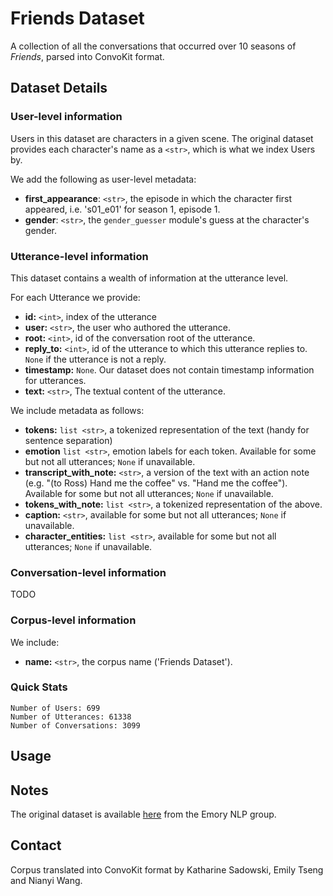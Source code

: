 # Friends Dataset

A collection of all the conversations that occurred over 10 seasons of <i>Friends</i>, parsed into ConvoKit format.

## Dataset Details

### User-level information

Users in this dataset are characters in a given scene. The original dataset provides each character's name as a `<str>`, which is what we index Users by. 

We add the following as user-level metadata:

- <b>first_appearance</b>: `<str>`, the episode in which the character first appeared, i.e. 's01_e01' for season 1, episode 1.
- <b>gender</b>: `<str>`, the `gender_guesser` module's guess at the character's gender.

### Utterance-level information

This dataset contains a wealth of information at the utterance level.

For each Utterance we provide:

- **id:** `<int>`, index of the utterance
- **user:** `<str>`, the user who authored the utterance.
- **root:** `<int>`, id of the conversation root of the utterance.
- **reply_to:** `<int>`, id of the utterance to which this utterance replies to. `None` if the utterance is not a reply.
- **timestamp:** `None`. Our dataset does not contain timestamp information for utterances.
- **text:** `<str>`, The textual content of the utterance.

We include metadata as follows:

- **tokens:** `list <str>`, a tokenized representation of the text (handy for sentence separation)
- **emotion** `list <str>`, emotion labels for each token. Available for some but not all utterances; `None` if unavailable.
- **transcript_with_note:** `<str>`, a version of the text with an action note (e.g. "(to Ross) Hand me the coffee" vs. "Hand me the coffee"). Available for some but not all utterances; `None` if unavailable.
- **tokens_with_note:** `list <str>`, a tokenized representation of the above.
- **caption:** `<str>`, available for some but not all utterances; `None` if unavailable.
- **character_entities:** `list <str>`, available for some but not all utterances; `None` if unavailable.

### Conversation-level information

TODO

### Corpus-level information

We include:

- **name:** `<str>`, the corpus name ('Friends Dataset').

### Quick Stats

```
Number of Users: 699
Number of Utterances: 61338
Number of Conversations: 3099
```

## Usage

## Notes

The original dataset is available [here](https://github.com/emorynlp/character-mining) from the Emory NLP group.

## Contact

Corpus translated into ConvoKit format by Katharine Sadowski, Emily Tseng and Nianyi Wang.